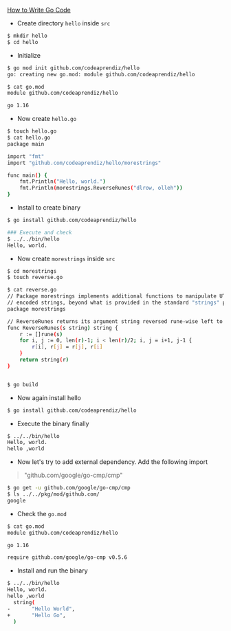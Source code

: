 [How to Write Go Code](https://golang.org/doc/code)


- Create directory `hello` inside `src`

```bash
$ mkdir hello   
$ cd hello
```

- Initialize

```bash
$ go mod init github.com/codeaprendiz/hello
go: creating new go.mod: module github.com/codeaprendiz/hello

$ cat go.mod
module github.com/codeaprendiz/hello

go 1.16
```

- Now create `hello.go` 

```bash
$ touch hello.go
$ cat hello.go
package main

import "fmt"
import "github.com/codeaprendiz/hello/morestrings"

func main() {
	fmt.Println("Hello, world.")
	fmt.Println(morestrings.ReverseRunes("dlrow, olleh"))
}
```

- Install to create binary

```bash
$ go install github.com/codeaprendiz/hello 

### Execute and check
$ ../../bin/hello
Hello, world.
```

- Now create `morestrings` inside `src`

```bash
$ cd morestrings 
$ touch reverse.go

$ cat reverse.go
// Package morestrings implements additional functions to manipulate UTF-8
// encoded strings, beyond what is provided in the standard "strings" package.
package morestrings

// ReverseRunes returns its argument string reversed rune-wise left to right.
func ReverseRunes(s string) string {
	r := []rune(s)
	for i, j := 0, len(r)-1; i < len(r)/2; i, j = i+1, j-1 {
		r[i], r[j] = r[j], r[i]
	}
	return string(r)
}


$ go build
```

- Now again install hello

```bash
$ go install github.com/codeaprendiz/hello
```

- Execute the binary finally

```bash
$ ../../bin/hello
Hello, world.
hello ,world
```

- Now let's try to add external dependency. Add the following import

> 	"github.com/google/go-cmp/cmp"

```bash
$ go get -u github.com/google/go-cmp/cmp   
$ ls ../../pkg/mod/github.com/                        
google             
```

- Check the `go.mod`

```bash
$ cat go.mod
module github.com/codeaprendiz/hello

go 1.16

require github.com/google/go-cmp v0.5.6
```


- Install and run the binary

```bash
$ ../../bin/hello
Hello, world.
hello ,world
  string(
-       "Hello World",
+       "Hello Go",
  )

```